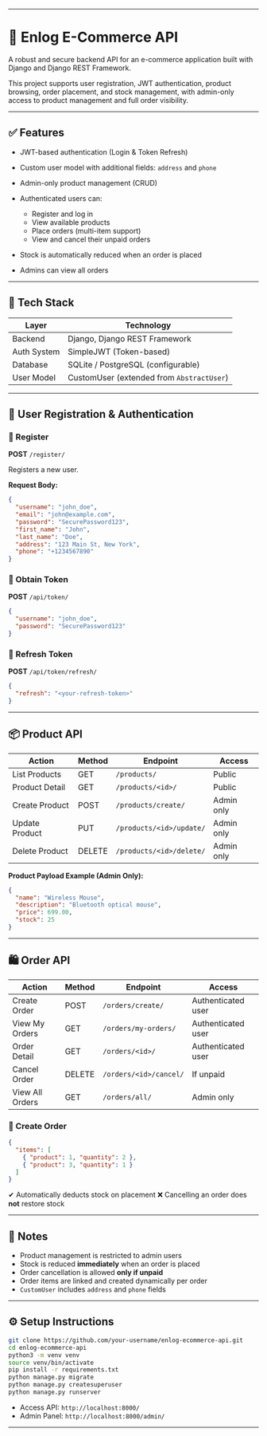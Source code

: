 
---

# 🛒 Enlog E-Commerce API

A robust and secure backend API for an e-commerce application built with Django and Django REST Framework.

This project supports user registration, JWT authentication, product browsing, order placement, and stock management, with admin-only access to product management and full order visibility.

---

## ✅ Features

* JWT-based authentication (Login & Token Refresh)
* Custom user model with additional fields: `address` and `phone`
* Admin-only product management (CRUD)
* Authenticated users can:

  * Register and log in
  * View available products
  * Place orders (multi-item support)
  * View and cancel their unpaid orders
* Stock is automatically reduced when an order is placed
* Admins can view all orders

---

## 🧱 Tech Stack

| Layer       | Technology                                |
| ----------- | ----------------------------------------- |
| Backend     | Django, Django REST Framework             |
| Auth System | SimpleJWT (Token-based)                   |
| Database    | SQLite / PostgreSQL (configurable)        |
| User Model  | CustomUser (extended from `AbstractUser`) |

---

## 👤 User Registration & Authentication

### 🔹 Register

**POST** `/register/`

Registers a new user.

**Request Body:**

```json
{
  "username": "john_doe",
  "email": "john@example.com",
  "password": "SecurePassword123",
  "first_name": "John",
  "last_name": "Doe",
  "address": "123 Main St, New York",
  "phone": "+1234567890"
}
```

### 🔹 Obtain Token

**POST** `/api/token/`

```json
{
  "username": "john_doe",
  "password": "SecurePassword123"
}
```

### 🔹 Refresh Token

**POST** `/api/token/refresh/`

```json
{
  "refresh": "<your-refresh-token>"
}
```

---

## 📦 Product API

| Action         | Method | Endpoint                 | Access     |
| -------------- | ------ | ------------------------ | ---------- |
| List Products  | GET    | `/products/`             | Public     |
| Product Detail | GET    | `/products/<id>/`        | Public     |
| Create Product | POST   | `/products/create/`      | Admin only |
| Update Product | PUT    | `/products/<id>/update/` | Admin only |
| Delete Product | DELETE | `/products/<id>/delete/` | Admin only |

**Product Payload Example (Admin Only):**

```json
{
  "name": "Wireless Mouse",
  "description": "Bluetooth optical mouse",
  "price": 699.00,
  "stock": 25
}
```

---

## 🛍️ Order API

| Action          | Method | Endpoint               | Access             |
| --------------- | ------ | ---------------------- | ------------------ |
| Create Order    | POST   | `/orders/create/`      | Authenticated user |
| View My Orders  | GET    | `/orders/my-orders/`   | Authenticated user |
| Order Detail    | GET    | `/orders/<id>/`        | Authenticated user |
| Cancel Order    | DELETE | `/orders/<id>/cancel/` | If unpaid          |
| View All Orders | GET    | `/orders/all/`         | Admin only         |

### 🔹 Create Order

```json
{
  "items": [
    { "product": 1, "quantity": 2 },
    { "product": 3, "quantity": 1 }
  ]
}
```

✔ Automatically deducts stock on placement
❌ Cancelling an order does **not** restore stock

---

## 📌 Notes

* Product management is restricted to admin users
* Stock is reduced **immediately** when an order is placed
* Order cancellation is allowed **only if unpaid**
* Order items are linked and created dynamically per order
* `CustomUser` includes `address` and `phone` fields

---

## ⚙️ Setup Instructions

```bash
git clone https://github.com/your-username/enlog-ecommerce-api.git
cd enlog-ecommerce-api
python3 -m venv venv
source venv/bin/activate
pip install -r requirements.txt
python manage.py migrate
python manage.py createsuperuser
python manage.py runserver
```

* Access API: `http://localhost:8000/`
* Admin Panel: `http://localhost:8000/admin/`

---

